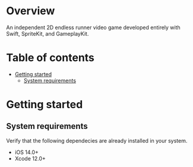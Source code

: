 # Overview

An independent 2D endless runner video game developed entirely with Swift, SpriteKit, and GameplayKit.

# Table of contents

- [Getting started](#getting-started)
    - [System requirements](#system-requirements)

# Getting started

## System requirements

Verify that the following dependecies are already installed in your system.

- iOS 14.0+
- Xcode 12.0+ 